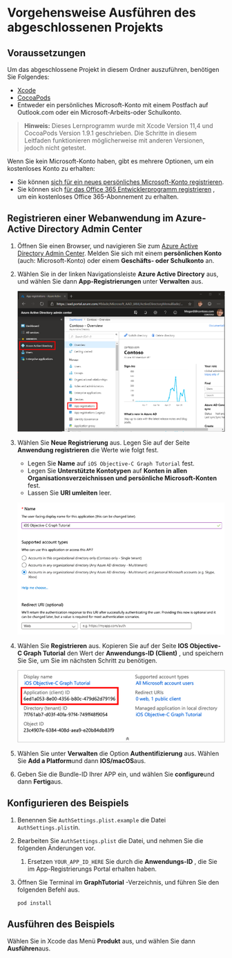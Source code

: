 # <a name="how-to-run-the-completed-project"></a>Vorgehensweise Ausführen des abgeschlossenen Projekts

## <a name="prerequisites"></a>Voraussetzungen

Um das abgeschlossene Projekt in diesem Ordner auszuführen, benötigen Sie Folgendes:

- [Xcode](https://developer.apple.com/xcode/)
- [CocoaPods](https://cocoapods.org)
- Entweder ein persönliches Microsoft-Konto mit einem Postfach auf Outlook.com oder ein Microsoft-Arbeits-oder Schulkonto.

> **Hinweis:** Dieses Lernprogramm wurde mit Xcode Version 11,4 und CocoaPods Version 1.9.1 geschrieben. Die Schritte in diesem Leitfaden funktionieren möglicherweise mit anderen Versionen, jedoch nicht getestet.

Wenn Sie kein Microsoft-Konto haben, gibt es mehrere Optionen, um ein kostenloses Konto zu erhalten:

- Sie können [sich für ein neues persönliches Microsoft-Konto registrieren](https://signup.live.com/signup?wa=wsignin1.0&rpsnv=12&ct=1454618383&rver=6.4.6456.0&wp=MBI_SSL_SHARED&wreply=https://mail.live.com/default.aspx&id=64855&cbcxt=mai&bk=1454618383&uiflavor=web&uaid=b213a65b4fdc484382b6622b3ecaa547&mkt=E-US&lc=1033&lic=1).
- Sie können sich [für das Office 365 Entwicklerprogramm registrieren](https://developer.microsoft.com/office/dev-program) , um ein kostenloses Office 365-Abonnement zu erhalten.

## <a name="register-a-web-application-with-the-azure-active-directory-admin-center"></a>Registrieren einer Webanwendung im Azure-Active Directory Admin Center

1. Öffnen Sie einen Browser, und navigieren Sie zum [Azure Active Directory Admin Center](https://aad.portal.azure.com). Melden Sie sich mit einem **persönlichen Konto** (auch: Microsoft-Konto) oder einem **Geschäfts- oder Schulkonto** an.

1. Wählen Sie in der linken Navigationsleiste **Azure Active Directory** aus, und wählen Sie dann **App-Registrierungen** unter **Verwalten** aus.

    ![Screenshot der APP-Registrierungen ](/tutorial/images/aad-portal-app-registrations.png)

1. Wählen Sie **Neue Registrierung** aus. Legen Sie auf der Seite **Anwendung registrieren** die Werte wie folgt fest.

    - Legen Sie **Name** auf `iOS Objective-C Graph Tutorial` fest.
    - Legen Sie **Unterstützte Kontotypen** auf **Konten in allen Organisationsverzeichnissen und persönliche Microsoft-Konten** fest.
    - Lassen Sie **URI umleiten** leer.

    ![Screenshot der Seite "Anwendung registrieren"](/tutorial/images/aad-register-an-app.png)

1. Wählen Sie **Registrieren** aus. Kopieren Sie auf der Seite **IOS Objective-C Graph Tutorial** den Wert der **Anwendungs-ID (Client)** , und speichern Sie Sie, um Sie im nächsten Schritt zu benötigen.

    ![Screenshot der Anwendungs-ID der neuen App-Registrierung](/tutorial/images/aad-application-id.png)

1. Wählen Sie unter **Verwalten** die Option **Authentifizierung** aus. Wählen Sie **Add a Platform**und dann **IOS/macOS**aus.

1. Geben Sie die Bundle-ID Ihrer APP ein, und wählen Sie **configure**und dann **Fertig**aus.

## <a name="configure-the-sample"></a>Konfigurieren des Beispiels

1. Benennen Sie `AuthSettings.plist.example` die Datei `AuthSettings.plist`in.
1. Bearbeiten Sie `AuthSettings.plist` die Datei, und nehmen Sie die folgenden Änderungen vor.
    1. Ersetzen `YOUR_APP_ID_HERE` Sie durch die **Anwendungs-ID** , die Sie im App-Registrierungs Portal erhalten haben.
1. Öffnen Sie Terminal im **GraphTutorial** -Verzeichnis, und führen Sie den folgenden Befehl aus.

    ```Shell
    pod install
    ```

## <a name="run-the-sample"></a>Ausführen des Beispiels

Wählen Sie in Xcode das Menü **Produkt** aus, und wählen Sie dann **Ausführen**aus.
